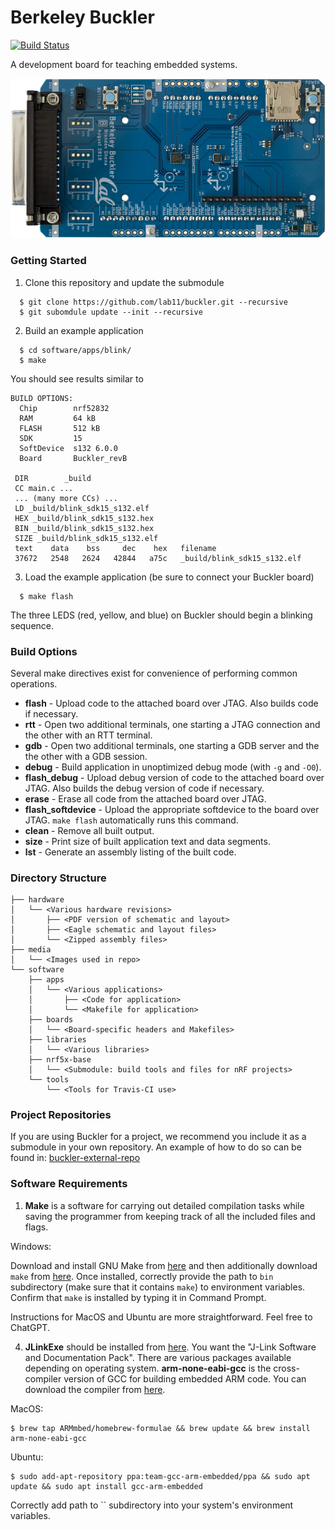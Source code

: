 


Berkeley Buckler
================

[![Build Status](https://travis-ci.org/lab11/buckler.svg?branch=master)](https://travis-ci.org/lab11/buckler)

A development board for teaching embedded systems.

![Buckler PCB](media/buckler_revB.png)

### Getting Started

 1. Clone this repository and update the submodule

```
  $ git clone https://github.com/lab11/buckler.git --recursive
  $ git subomdule update --init --recursive
```

 2. Build an example application

```
  $ cd software/apps/blink/
  $ make
```

You should see results similar to

```
BUILD OPTIONS:
  Chip        nrf52832
  RAM         64 kB
  FLASH       512 kB
  SDK         15
  SoftDevice  s132 6.0.0
  Board       Buckler_revB

 DIR        _build
 CC main.c ...
 ... (many more CCs) ...
 LD _build/blink_sdk15_s132.elf
 HEX _build/blink_sdk15_s132.hex
 BIN _build/blink_sdk15_s132.hex
 SIZE _build/blink_sdk15_s132.elf
 text    data    bss     dec    hex   filename
 37672   2548   2624   42844   a75c   _build/blink_sdk15_s132.elf
```

 3. Load the example application (be sure to connect your Buckler board)

```
  $ make flash
```

The three LEDS (red, yellow, and blue) on Buckler should begin a blinking
sequence.


### Build Options

Several make directives exist for convenience of performing common operations.

 * **flash** - Upload code to the attached board over JTAG. Also builds code if
               necessary.
 * **rtt** - Open two additional terminals, one starting a JTAG connection and
             the other with an RTT terminal.
 * **gdb** - Open two additional terminals, one starting a GDB server and the
		     the other with a GDB session.
 * **debug** - Build application in unoptimized debug mode (with `-g` and `-O0`).
 * **flash_debug** - Upload debug version of code to the attached board over JTAG.
				     Also builds the debug version of code if necessary.
 * **erase** - Erase all code from the attached board over JTAG.
 * **flash_softdevice** - Upload the appropriate softdevice to the board over JTAG.
						  `make flash` automatically runs this command.
 * **clean** - Remove all built output.
 * **size** - Print size of built application text and data segments.
 * **lst** - Generate an assembly listing of the built code.


### Directory Structure

```
├── hardware
│   └── <Various hardware revisions>
│       ├── <PDF version of schematic and layout>
│       ├── <Eagle schematic and layout files>
│       └── <Zipped assembly files>
├── media
│   └── <Images used in repo>
└── software
    ├── apps
    │   └── <Various applications>
    │       ├── <Code for application>
    │       └── <Makefile for application>
    ├── boards
    │   └── <Board-specific headers and Makefiles>
    ├── libraries
    │   └── <Various libraries>
    ├── nrf5x-base
    │   └── <Submodule: build tools and files for nRF projects>
    └── tools
        └── <Tools for Travis-CI use>
```

### Project Repositories

If you are using Buckler for a project, we recommend you include it as a
submodule in your own repository. An example of how to do so can be found in:
[buckler-external-repo](https://github.com/brghena/buckler-external-repo)

### Software Requirements



1. **Make** is a software for carrying out detailed compilation tasks while saving the programmer from keeping track of all the included files and flags.

Windows:

Download and install GNU Make from [here](https://sourceforge.net/projects/gnuwin32/files/make/3.81/make-3.81-bin.zip/download?use_mirror=gigenet&download=) and then additionally download `make` from [here](https://sourceforge.net/projects/gnuwin32/files/make/). Once installed, correctly provide the path to `bin` subdirectory (make sure that it contains `make`) to environment variables. Confirm that `make` is installed by typing it in Command Prompt. 

Instructions for MacOS and Ubuntu are more straightforward. Feel free to ChatGPT. 

4. **JLinkExe** should be installed from [here](https://www.segger.com/downloads/jlink).
You want the "J-Link Software and Documentation Pack". There are various packages
available depending on operating system.
**arm-none-eabi-gcc** is the cross-compiler version of GCC for building embedded ARM code. You can download the compiler from [here](https://developer.arm.com/downloads/-/gnu-rm).

  MacOS:
  ```
  $ brew tap ARMmbed/homebrew-formulae && brew update && brew install arm-none-eabi-gcc
  ```

  Ubuntu:
  ```
  $ sudo add-apt-repository ppa:team-gcc-arm-embedded/ppa && sudo apt update && sudo apt install gcc-arm-embedded
  ```
Correctly add path to `` subdirectory into your system's environment variables.
